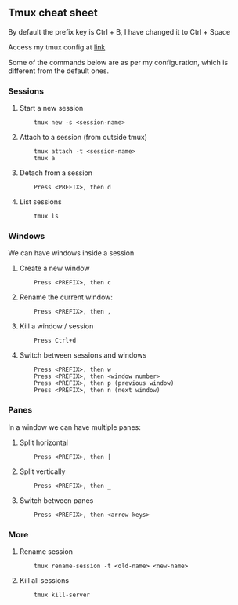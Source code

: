 ## Tmux cheat sheet

By default the prefix key is Ctrl + B, I have changed it to Ctrl + Space

Access my tmux config at [link](https://github.com/Shivam5022/.dotfiles/blob/main/tmux.conf)

Some of the commands below are as per my configuration, which is different from the default ones.

### Sessions

1.  Start a new session

            tmux new -s <session-name>

2.  Attach to a session (from outside tmux)

            tmux attach -t <session-name>
            tmux a

3.  Detach from a session

            Press <PREFIX>, then d

4.  List sessions

            tmux ls

### Windows

We can have windows inside a session

1.  Create a new window

            Press <PREFIX>, then c

2.  Rename the current window:

            Press <PREFIX>, then ,

3.  Kill a window / session

            Press Ctrl+d

4.  Switch between sessions and windows

            Press <PREFIX>, then w
            Press <PREFIX>, then <window number>
            Press <PREFIX>, then p (previous window)
            Press <PREFIX>, then n (next window)

### Panes

In a window we can have multiple panes:

1.  Split horizontal

            Press <PREFIX>, then |

2.  Split vertically

            Press <PREFIX>, then _

3.  Switch between panes

            Press <PREFIX>, then <arrow keys>

### More

1.  Rename session

            tmux rename-session -t <old-name> <new-name>

2.  Kill all sessions

            tmux kill-server
